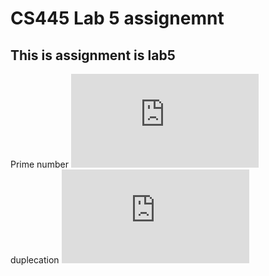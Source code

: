# CS445 Lab 5 assignemnt 

## This is assignment is lab5


Prime number
![prime.js](https://github.com/gakalu/CS445---Lab/blob/main/lab5/prime.js)</br>
duplecation
![duplication,js](https://github.com/gakalu/CS445---Lab/blob/main/lab5/duplicate.js)
